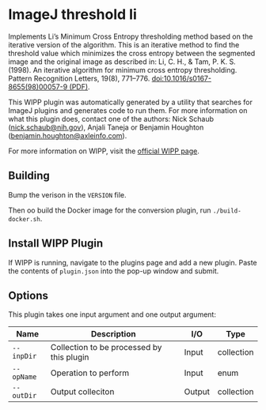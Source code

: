 # ImageJ threshold li

Implements Li’s Minimum Cross Entropy thresholding method based on the iterative 
version of the algorithm. This is an iterative method to find the threshold 
value which minimizes the cross entropy between the segmented image and the 
original image as described in: Li, C. H., & Tam, P. K. S. (1998). An iterative 
algorithm for minimum cross entropy thresholding. Pattern Recognition Letters, 
19(8), 771–776. [doi:10.1016/s0167-8655(98)00057-9 (PDF)](https://doi.org/10.1016/s0167-8655(98)00057-9).


This WIPP plugin was automatically generated by a utility that searches for
ImageJ plugins and generates code to run them. For more information on what this
plugin does, contact one of the authors: Nick Schaub (nick.schaub@nih.gov), 
Anjali Taneja or Benjamin Houghton (benjamin.houghton@axleinfo.com).

For more information on WIPP, visit the [official WIPP page](https://isg.nist.gov/deepzoomweb/software/wipp).

## Building

Bump the verison in the `VERSION` file.

Then oo build the Docker image for the conversion plugin, run
`./build-docker.sh`.

## Install WIPP Plugin

If WIPP is running, navigate to the plugins page and add a new plugin.
Paste the contents of `plugin.json` into the pop-up window and submit.

## Options

This plugin takes one input argument and one output argument:

| Name          | Description             | I/O    | Type   |
|---------------|-------------------------|--------|--------|
| `--inpDir` | Collection to be processed by this plugin | Input | collection |
| `--opName` | Operation to perform | Input | enum |
| `--outDir` | Output colleciton | Output | collection |


